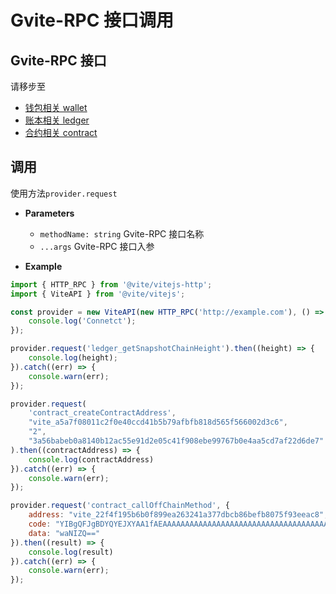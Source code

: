 
# Gvite-RPC 接口调用

## Gvite-RPC 接口

请移步至
- [钱包相关 wallet](/api/rpc/wallet_v2.md) 
- [账本相关 ledger](/api/rpc/ledger_v2.md) 
- [合约相关 contract](/api/rpc/contract_v2.md)

## 调用

使用方法`provider.request`

- **Parameters** 
    * `methodName: string` Gvite-RPC 接口名称
    * `...args` Gvite-RPC 接口入参

- **Example**
```javascript
import { HTTP_RPC } from '@vite/vitejs-http';
import { ViteAPI } from '@vite/vitejs';

const provider = new ViteAPI(new HTTP_RPC('http://example.com'), () => {
    console.log('Connetct');
});

provider.request('ledger_getSnapshotChainHeight').then((height) => {
    console.log(height);
}).catch((err) => {
    console.warn(err);
});

provider.request(
    'contract_createContractAddress', 
    "vite_a5a7f08011c2f0e40ccd41b5b79afbfb818d565f566002d3c6", 
    "2", 
    "3a56babeb0a8140b12ac55e91d2e05c41f908ebe99767b0e4aa5cd7af22d6de7"
).then((contractAddress) => {
    console.log(contractAddress)
}).catch((err) => {
    console.warn(err);
});

provider.request('contract_callOffChainMethod', {
    address: "vite_22f4f195b6b0f899ea263241a377dbcb86befb8075f93eeac8",
    code: "YIBgQFJgBDYQYEJXYAA1fAEAAAAAAAAAAAAAAAAAAAAAAAAAAAAAAAAAAAAAkARj/////xaAY8GjSGUUYERXYEJWWwBbYEpgYFZbYEBRgIKBUmAgAZFQUGBAUYCRA5DzW2AAYABgAFBUkFBgblZbkFb+oWVienpyMFggSaCBXUGf/Mh5lfHDLvGQt9g3K+aLjE2PrRxcLb6RSWQAKQ==",
    data: "waNIZQ=="
}).then((result) => {
    console.log(result)
}).catch((err) => {
    console.warn(err);
});
```
